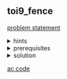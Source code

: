## toi9_fence
[problem statement](empty)

<details>
  <summary>hints</summary>
  <ul>
    <details>
      <summary>hint 1</summary>
      <p>$N \leq 500$</p>
    </details>
    <details>
      <summary>hint 2</summary>
      <p>เราไล่หาขนาดสี่เหลี่ยมทุกขนาดได้เลย?</p>
    </details>
  </ul>
</details>

<details>
  <summary>prerequisites</summary>
  <ul>
    <li>prefix sum</li>
    <li>2D prefix sum</li>
  </ul>
</details>

<details>
  <summary>solution</summary>
  <p>เราสามารถมองโจทย์ข้อนี้เป็นการหาผลบวกได้ โดยถ้าเราใส่ค่าในตำแหน่งที่มีต้นไม้เป็น 1 ใน grid. สี่เหลี่ยมกลวงที่เราสร้างต้องมีผลบวกกรอบ = 0. เนื่องจาก $N \leq 500$, เราจึงต้องหาวิธีที่ทำในประมาณ $O(N^3)$ หรือเร็วกว่า</p>

  <details>
    <summary>Solution 1 (prefix sum)</summary>
    <p>เราสามารถแก้โจทย์นี้ได้ด้วยการใช้ prefix sum แบบ 2 มิติ เพื่อคำนวณผลรวมของสี่เหลี่ยมได้อย่างรวดเร็ว</p>
    <p>เราจะใช้ $qs_0(i, j)$ เป็น prefix sum แนวนอนจนถึง $j$ ในแถวที่ $i$:</p>
    <ul>
      <li>จาก $(i, 0)$ ไปจนถึง $(i, j)$</li>
    </ul>
    <p>และใช้ $qs_1(j, i)$ เป็น prefix sum แนวตั้งจนถึง $i$ ในคอลัมน์ที่ $j$:</p>
    <ul>
      <li>\[
      \begin{array}{c}
      (0, j) \\
      \downarrow \\
      (i, j)
      \end{array}
      \]</li>
    </ul>
    <p>จากภาพ เราจะสามารถแบ่งกรอบเป็น 4 ส่วนได้คือ $h_1, h_2, v_1, v_2$ โดยที่ $k$ เป็นขนาดของกรอบ</p>
    <p>∙ $h_1 = \sum[(i, j-k+1) \rightarrow (i, j)] = qs_0(i, j) - qs_0(i, j-k)$</p>
    <p>∙ $h_2 = \sum[(i-k+1, j-k+1) \rightarrow (i-k+1, j)] = qs_0(i-k+1, j) - qs_0(i-k+1, j-k)$</p>
    <p>∙ $v_1 = \sum \begin{array}{c} (i-k+1, j) \\ \&#8615 \\ (i, j) \end{array} = qs_1(j, i) - qs_1(j, i-k)$</p>
  </details>

  <details>
    <summary>Solution 2 (2D prefix sum)</summary>
    <p>ในวิธีนี้ เราจะสร้าง 2D prefix sum $qs(i, j)$ ที่เก็บผลรวมของพื้นที่จาก $(0, 0)$ ไปจนถึง $(i, j)$</p>
    <p>คำนวณ 2D prefix sum ได้จาก:</p>
    <p>$$
    qs(i, j) = a_{ij} + qs(i-1, j) + qs(i, j-1) - qs(i-1, j-1)
    $$</p>
    <p>จากนั้นเราสามารถหาผลรวมของพื้นที่สี่เหลี่ยมจาก $(x_1, y_1)$ ไป $(x_2, y_2)$ ได้ในเวลา $O(1)$:</p>
    <p>$$
    \text{sum} = qs(x_2, y_2) - qs(x_1-1, y_2) - qs(x_2, y_1-1) + qs(x_1-1, y_1-1)
    $$</p>
  </details>
</details>

[ac code](empty)
